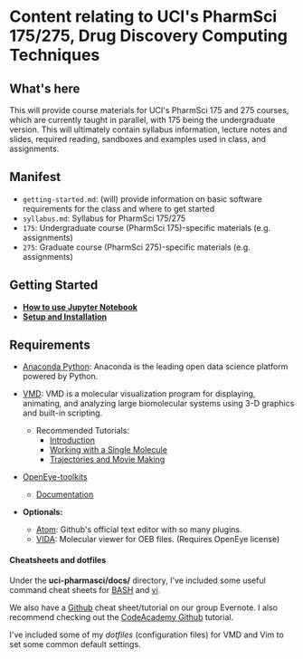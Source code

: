 # Content relating to UCI's PharmSci 175/275, Drug Discovery Computing Techniques

## What's here
This will provide course materials for UCI's PharmSci 175 and 275 courses, which are currently taught in parallel, with 175 being the undergraduate version.
This will ultimately contain syllabus information, lecture notes and slides, required reading, sandboxes and examples used in class, and assignments.

## Manifest
- `getting-started.md`: (will) provide information on basic software requirements for the class and where to get started
- `syllabus.md`: Syllabus for PharmSci 175/275
- `175`: Undergraduate course (PharmSci 175)-specific materials (e.g. assignments)
- `275`: Graduate course (PharmSci 275)-specific materials (e.g. assignments)

## Getting Started
- **[How to use Jupyter Notebook](http://jupyter-notebook-beginner-guide.readthedocs.io/en/latest/execute.html)**
- **[Setup and Installation](getting-started.md)**

## Requirements
- [Anaconda Python](https://www.continuum.io/downloads): Anaconda is the leading open data science platform powered by Python.
- [VMD](http://www.ks.uiuc.edu/Development/Download/download.cgi?PackageName=VMD): VMD is a molecular visualization program for displaying, animating, and analyzing large biomolecular systems using 3-D graphics and built-in scripting.
  - Recommended Tutorials:
    - [Introduction](http://www.ks.uiuc.edu/Training/Tutorials/vmd/tutorial-html/node1.html)
    - [Working with a Single Molecule](http://www.ks.uiuc.edu/Training/Tutorials/vmd/tutorial-html/node2.html)
    - [Trajectories and Movie Making](http://www.ks.uiuc.edu/Training/Tutorials/vmd/tutorial-html/node3.html)
- [OpenEye-toolkits](https://www.eyesopen.com/toolkit-development)
  - [Documentation](https://docs.eyesopen.com/toolkits/python/index.html)

- **Optionals:**
  - [Atom](https://atom.io/): Github's official text editor with so many plugins.
  - [VIDA](https://www.eyesopen.com/vida): Molecular viewer for OEB files. (Requires OpenEye license)

#### Cheatsheets and dotfiles
Under the **uci-pharmasci/docs/** directory, I've included some useful command cheat sheets for [BASH](https://github.com/nathanmlim/blues-apps/tree/master/docs/bash_cheatsheet.jpg) and [vi](https://github.com/nathanmlim/blues-apps/tree/master/docs/vi_cheatsheet.pdf).

We also have a [Github](https://www.evernote.com/shard/s26/sh/ae73a67b-4d7a-4e97-a896-cef5473db895/178762935c73b559) cheat sheet/tutorial on our group Evernote. I also recommend checking out the [CodeAcademy Github](https://www.codecademy.com/learn/learn-git) tutorial.

I've included some of my _dotfiles_ (configuration files) for VMD and Vim to set some common default settings.
